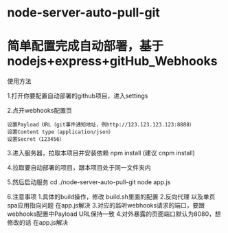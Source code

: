 # node-server-auto-pull-git

# 简单配置完成自动部署，基于nodejs+express+gitHub_Webhooks

使用方法 

1.打开你要配置自动部署的github项目，进入settings

2.点开webhooks配置页 

    设置Payload URL（git事件通知地址，例http://123.123.123.123:8888）
    设置Content type（application/json）
    设置Secret（123456）

3.进入服务器，拉取本项目并安装依赖 npm install (建议 cnpm install)

4.拉取要自动部署的项目，跟本项目处于同一文件夹内

5.然后启动服务 
    cd ./node-server-auto-pull-git
    node app.js

6.注意事项
    1.具体的build操作，修改 build.sh里面的配置
    2.反向代理 以及单页spa应用指向问题  在app.js解决
    3.对应的监听webhooks请求的端口，要跟webhooks配置中Payload URL保持一致
    4.对外暴露的页面端口默认为8080，想修改的话 在app.js解决

